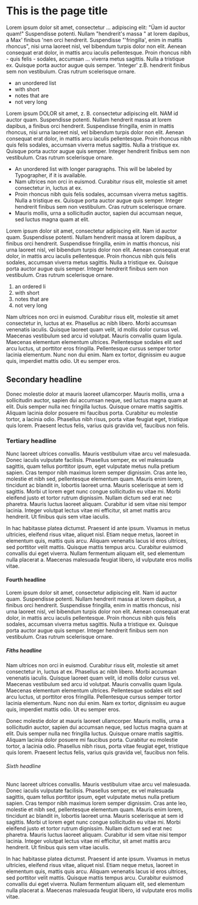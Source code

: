 # This is the page title

<p lang="de-de">Lorem ipsum dolor sit amet, consectetur ... adipiscing elit: "Üam id auctor quam!" Suspendisse potenti. Nullam "hendrerit's massa " at lorem dapibus, a Max' finibus 'nen orci hendrerit. Suspendisse "'fringilla', enim in mattis rhoncus", nisi urna laoreet nisl, vel bibendum turpis dolor non elit. Aenean consequat erat dolor, in mattis arcu iaculis pellentesque. Proin rhoncus nibh - quis felis - sodales, accumsan ... viverra metus sagittis. Nulla a tristique ex. Quisque porta auctor augue quis semper. 'Integer' z.B. hendrerit finibus sem non vestibulum. Cras rutrum scelerisque ornare.</p>

-   an unordered list
-   with short
-   notes that are
-   not very long

Lorem ipsum DOLOR sit amet, z. B. consectetur adipiscing elit. NAM id auctor quam. Suspendisse potenti. Nullam hendrerit massa at lorem dapibus, a finibus orci hendrerit. Suspendisse fringilla, enim in mattis rhoncus, nisi urna laoreet nisl, vel bibendum turpis dolor non elit. Aenean consequat erat dolor, in mattis arcu iaculis pellentesque. Proin rhoncus nibh quis felis sodales, accumsan viverra metus sagittis. Nulla a tristique ex. Quisque porta auctor augue quis semper. Integer hendrerit finibus sem non vestibulum. Cras rutrum scelerisque ornare.

-   An unordered list with longer paragraphs. This will be labeled by Typographer, if it is available.
-   Nam ultrices non orci in euismod. Curabitur risus elit, molestie sit amet consectetur in, luctus at ex.
-   Proin rhoncus nibh quis felis sodales, accumsan viverra metus sagittis. Nulla a tristique ex. Quisque porta auctor augue quis semper. Integer hendrerit finibus sem non vestibulum. Cras rutrum scelerisque ornare.
-   Mauris mollis, urna a sollicitudin auctor, sapien dui accumsan neque, sed luctus magna quam at elit.

Lorem ipsum dolor sit amet, consectetur adipiscing elit. Nam id auctor quam. Suspendisse potenti. Nullam hendrerit massa at lorem dapibus, a finibus orci hendrerit. Suspendisse fringilla, enim in mattis rhoncus, nisi urna laoreet nisl, vel bibendum turpis dolor non elit. Aenean consequat erat dolor, in mattis arcu iaculis pellentesque. Proin rhoncus nibh quis felis sodales, accumsan viverra metus sagittis. Nulla a tristique ex. Quisque porta auctor augue quis semper. Integer hendrerit finibus sem non vestibulum. Cras rutrum scelerisque ornare.

1. an ordered li
2. with short
3. notes that are
4. not very long

Nam ultrices non orci in euismod. Curabitur risus elit, molestie sit amet consectetur in, luctus at ex. Phasellus ac nibh libero. Morbi accumsan venenatis iaculis. Quisque laoreet quam velit, id mollis dolor cursus vel. Maecenas vestibulum sed arcu id volutpat. Mauris convallis quam ligula. Maecenas elementum elementum ultrices. Pellentesque sodales elit sed arcu luctus, ut porttitor eros fringilla. Pellentesque cursus semper tortor lacinia elementum. Nunc non dui enim. Nam ex tortor, dignissim eu augue quis, imperdiet mattis odio. Ut eu semper eros.

## Secondary headline

Donec molestie dolor at mauris laoreet ullamcorper. Mauris mollis, urna a sollicitudin auctor, sapien dui accumsan neque, sed luctus magna quam at elit. Duis semper nulla nec fringilla luctus. Quisque ornare mattis sagittis. Aliquam lacinia dolor posuere mi faucibus porta. Curabitur eu molestie tortor, a lacinia odio. Phasellus nibh risus, porta vitae feugiat eget, tristique quis lorem. Praesent lectus felis, varius quis gravida vel, faucibus non felis.

### Tertiary headline

Nunc laoreet ultrices convallis. Mauris vestibulum vitae arcu vel malesuada. Donec iaculis vulputate facilisis. Phasellus semper, ex vel malesuada sagittis, quam tellus porttitor ipsum, eget vulputate metus nulla pretium sapien. Cras tempor nibh maximus lorem semper dignissim. Cras ante leo, molestie et nibh sed, pellentesque elementum quam. Mauris enim lorem, tincidunt ac blandit in, lobortis laoreet urna. Mauris scelerisque at sem id sagittis. Morbi ut lorem eget nunc congue sollicitudin eu vitae mi. Morbi eleifend justo et tortor rutrum dignissim. Nullam dictum sed erat nec pharetra. Mauris luctus laoreet aliquam. Curabitur id sem vitae nisi tempor lacinia. Integer volutpat lectus vitae mi efficitur, sit amet mattis arcu hendrerit. Ut finibus quis sem vitae iaculis.

In hac habitasse platea dictumst. Praesent id ante ipsum. Vivamus in metus ultricies, eleifend risus vitae, aliquet nisl. Etiam neque metus, laoreet in elementum quis, mattis quis arcu. Aliquam venenatis lacus id eros ultrices, sed porttitor velit mattis. Quisque mattis tempus arcu. Curabitur euismod convallis dui eget viverra. Nullam fermentum aliquam elit, sed elementum nulla placerat a. Maecenas malesuada feugiat libero, id vulputate eros mollis vitae.

#### Fourth headline

Lorem ipsum dolor sit amet, consectetur adipiscing elit. Nam id auctor quam. Suspendisse potenti. Nullam hendrerit massa at lorem dapibus, a finibus orci hendrerit. Suspendisse fringilla, enim in mattis rhoncus, nisi urna laoreet nisl, vel bibendum turpis dolor non elit. Aenean consequat erat dolor, in mattis arcu iaculis pellentesque. Proin rhoncus nibh quis felis sodales, accumsan viverra metus sagittis. Nulla a tristique ex. Quisque porta auctor augue quis semper. Integer hendrerit finibus sem non vestibulum. Cras rutrum scelerisque ornare.

##### Fiths headline

Nam ultrices non orci in euismod. Curabitur risus elit, molestie sit amet consectetur in, luctus at ex. Phasellus ac nibh libero. Morbi accumsan venenatis iaculis. Quisque laoreet quam velit, id mollis dolor cursus vel. Maecenas vestibulum sed arcu id volutpat. Mauris convallis quam ligula. Maecenas elementum elementum ultrices. Pellentesque sodales elit sed arcu luctus, ut porttitor eros fringilla. Pellentesque cursus semper tortor lacinia elementum. Nunc non dui enim. Nam ex tortor, dignissim eu augue quis, imperdiet mattis odio. Ut eu semper eros.

Donec molestie dolor at mauris laoreet ullamcorper. Mauris mollis, urna a sollicitudin auctor, sapien dui accumsan neque, sed luctus magna quam at elit. Duis semper nulla nec fringilla luctus. Quisque ornare mattis sagittis. Aliquam lacinia dolor posuere mi faucibus porta. Curabitur eu molestie tortor, a lacinia odio. Phasellus nibh risus, porta vitae feugiat eget, tristique quis lorem. Praesent lectus felis, varius quis gravida vel, faucibus non felis.

###### Sixth headline

Nunc laoreet ultrices convallis. Mauris vestibulum vitae arcu vel malesuada. Donec iaculis vulputate facilisis. Phasellus semper, ex vel malesuada sagittis, quam tellus porttitor ipsum, eget vulputate metus nulla pretium sapien. Cras tempor nibh maximus lorem semper dignissim. Cras ante leo, molestie et nibh sed, pellentesque elementum quam. Mauris enim lorem, tincidunt ac blandit in, lobortis laoreet urna. Mauris scelerisque at sem id sagittis. Morbi ut lorem eget nunc congue sollicitudin eu vitae mi. Morbi eleifend justo et tortor rutrum dignissim. Nullam dictum sed erat nec pharetra. Mauris luctus laoreet aliquam. Curabitur id sem vitae nisi tempor lacinia. Integer volutpat lectus vitae mi efficitur, sit amet mattis arcu hendrerit. Ut finibus quis sem vitae iaculis.

In hac habitasse platea dictumst. Praesent id ante ipsum. Vivamus in metus ultricies, eleifend risus vitae, aliquet nisl. Etiam neque metus, laoreet in elementum quis, mattis quis arcu. Aliquam venenatis lacus id eros ultrices, sed porttitor velit mattis. Quisque mattis tempus arcu. Curabitur euismod convallis dui eget viverra. Nullam fermentum aliquam elit, sed elementum nulla placerat a. Maecenas malesuada feugiat libero, id vulputate eros mollis vitae.

